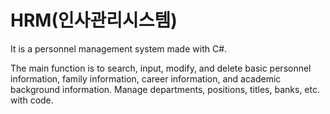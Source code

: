 # HRM(인사관리시스템)
It is a personnel management system made with C#.

The main function is to search, input, modify, and delete basic personnel information, family information, career information, and academic background information. Manage departments, positions, titles, banks, etc. with code.


